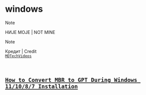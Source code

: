 # windows

> [!NOTE]
> НИЈЕ МОЈЕ | NOT MINE

> [!NOTE]
> Кредит | Credit
> <br>
> [`MDTechVideos`](https://www.youtube.com/@MDTechVideos)

<br>

## [`How to Convert MBR to GPT During Windows 11/10/8/7 Installation`](https://www.youtube.com/watch?v=f81qKAJUdKc)
